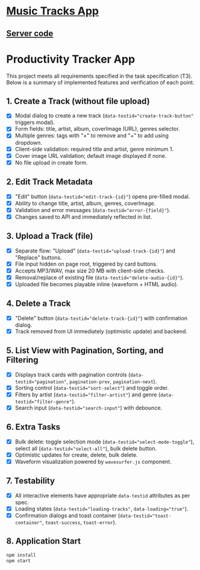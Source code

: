 # [Music Tracks App](https://music-tracks-app.vercel.app/tracks) 

## [Server code](https://github.com/kapton13/music-tracks-server/tree/master)


# Productivity Tracker App

This project meets all requirements specified in the task specification (ТЗ). Below is a summary of implemented features and verification of each point.

## 1. Create a Track (without file upload)
- [x] Modal dialog to create a new track (`data-testid="create-track-button"` triggers modal).
- [x] Form fields: title, artist, album, coverImage (URL), genres selector.
- [x] Multiple genres: tags with "×" to remove and "+" to add using dropdown.
- [x] Client-side validation: required title and artist, genre minimum 1.
- [x] Cover image URL validation; default image displayed if none.
- [x] No file upload in create form.

## 2. Edit Track Metadata
- [x] "Edit" button (`data-testid="edit-track-{id}"`) opens pre-filled modal.
- [x] Ability to change title, artist, album, genres, coverImage.
- [x] Validation and error messages (`data-testid="error-{field}"`).
- [x] Changes saved to API and immediately reflected in list.

## 3. Upload a Track (file)
- [x] Separate flow: "Upload" (`data-testid="upload-track-{id}"`) and "Replace" buttons.
- [x] File input hidden on page root, triggered by card buttons.
- [x] Accepts MP3/WAV, max size 20 MB with client-side checks.
- [x] Removal/replace of existing file (`data-testid="delete-audio-{id}"`).
- [x] Uploaded file becomes playable inline (waveform + HTML audio).

## 4. Delete a Track
- [x] "Delete" button (`data-testid="delete-track-{id}"`) with confirmation dialog.
- [x] Track removed from UI immediately (optimistic update) and backend.

## 5. List View with Pagination, Sorting, and Filtering
- [x] Displays track cards with pagination controls (`data-testid="pagination"`, `pagination-prev`, `pagination-next`).
- [x] Sorting control (`data-testid="sort-select"`) and toggle order.
- [x] Filters by artist (`data-testid="filter-artist"`) and genre (`data-testid="filter-genre"`).
- [x] Search input (`data-testid="search-input"`) with debounce.

## 6. Extra Tasks
- [x] Bulk delete: toggle selection mode (`data-testid="select-mode-toggle"`), select all (`data-testid="select-all"`), bulk delete button.
- [x] Optimistic updates for create, delete, bulk delete.
- [x] Waveform visualization powered by `wavesurfer.js` component.

## 7. Testability
- [x] All interactive elements have appropriate `data-testid` attributes as per spec.
- [x] Loading states (`data-testid="loading-tracks"`, `data-loading="true"`).
- [x] Confirmation dialogs and toast container (`data-testid="toast-container"`, `toast-success`, `toast-error`).

## 8. Application Start
```bash
npm install
npm start
